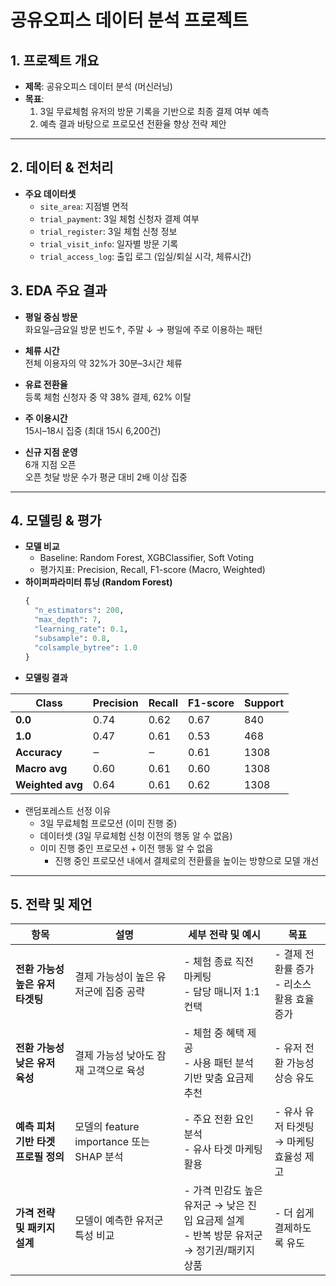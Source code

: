 # 공유오피스 데이터 분석 프로젝트

## 1. 프로젝트 개요
- **제목**: 공유오피스 데이터 분석 (머신러닝)  
- **목표**:  
  1. 3일 무료체험 유저의 방문 기록을 기반으로 최종 결제 여부 예측  
  2. 예측 결과 바탕으로 프로모션 전환율 향상 전략 제안  

---

## 2. 데이터 & 전처리
- **주요 데이터셋**
  - `site_area`: 지점별 면적
  - `trial_payment`: 3일 체험 신청자 결제 여부
  - `trial_register`: 3일 체험 신청 정보  
  - `trial_visit_info`: 일자별 방문 기록  
  - `trial_access_log`: 출입 로그 (입실/퇴실 시각, 체류시간)

## 3. EDA 주요 결과
- **평일 중심 방문**  
  화요일–금요일 방문 빈도↑, 주말 ↓ → 평일에 주로 이용하는 패턴

- **체류 시간**  
  전체 이용자의 약 32%가 30분–3시간 체류

- **유료 전환율**  
  등록 체험 신청자 중 약 38% 결제, 62% 이탈

- **주 이용시간**  
  15시–18시 집중 (최대 15시 6,200건)

- **신규 지점 운영**  
  6개 지점 오픈  
  오픈 첫달 방문 수가 평균 대비 2배 이상 집중

---

## 4. 모델링 & 평가
- **모델 비교**  
  - Baseline: Random Forest, XGBClassifier, Soft Voting  
  - 평가지표: Precision, Recall, F1-score (Macro, Weighted)  
- **하이퍼파라미터 튜닝 (Random Forest)**  
  ```python
  {
    "n_estimators": 200,
    "max_depth": 7,
    "learning_rate": 0.1,
    "subsample": 0.8,
    "colsample_bytree": 1.0
  }
  ```
- **모델링 결과**
  
| Class           | Precision | Recall | F1-score | Support |
|-----------------|-----------|--------|----------|---------|
| **0.0**         | 0.74      | 0.62   | 0.67     | 840     |
| **1.0**         | 0.47      | 0.61   | 0.53     | 468     |
| **Accuracy**    | ‒         | ‒      | 0.61     | 1308    |
| **Macro avg**   | 0.60      | 0.61   | 0.60     | 1308    |
| **Weighted avg**| 0.64      | 0.61   | 0.62     | 1308    |

- 랜덤포레스트 선정 이유
    - 3일 무료체험 프로모션 (이미 진행 중)
    - 데이터셋 (3일 무료체험 신청 이전의 행동 알 수 없음)
    - 이미 진행 중인 프로모션 + 이전 행동 알 수 없음
        - 진행 중인 프로모션 내에서 결제로의 전환률을 높이는 방향으로 모델 개선
---

## 5. 전략 및 제언
    
| 항목                         | 설명                                    | 세부 전략 및 예시                                               | 목표                                      |
|----------------------------------|-----------------------------------------|----------------------------------------------------------------|-----------------------------------------|
| **전환 가능성 높은 유저 타겟팅**  | 결제 가능성이 높은 유저군에 집중 공략   | - 체험 종료 직전 마케팅<br>- 담당 매니저 1:1 컨택              | - 결제 전환률 증가<br>- 리소스 활용 효율 증가 |
| **전환 가능성 낮은 유저 육성**   | 결제 가능성 낮아도 잠재 고객으로 육성   | - 체험 중 혜택 제공<br>- 사용 패턴 분석 기반 맞춤 요금제 추천 | - 유저 전환 가능성 상승 유도           |
| **예측 피처 기반 타겟 프로필 정의** | 모델의 feature importance 또는 SHAP 분석 | - 주요 전환 요인 분석<br>- 유사 타겟 마케팅 활용             | - 유사 유저 타겟팅<br>→ 마케팅 효율성 제고 |
| **가격 전략 및 패키지 설계**     | 모델이 예측한 유저군 특성 비교          | - 가격 민감도 높은 유저군 → 낮은 진입 요금제 설계<br>- 반복 방문 유저군 → 정기권/패키지 상품 | - 더 쉽게 결제하도록 유도|

